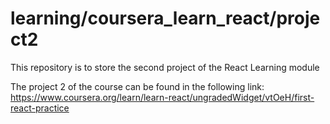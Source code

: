 # learning/coursera_learn_react/project2
This repository is to store the second project of the React Learning module

The project 2 of the course can be found in the following link: https://www.coursera.org/learn/learn-react/ungradedWidget/vtOeH/first-react-practice
